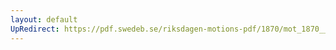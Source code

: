```yaml
---
layout: default
UpRedirect: https://pdf.swedeb.se/riksdagen-motions-pdf/1870/mot_1870__ak__00015.pdf
---
```

